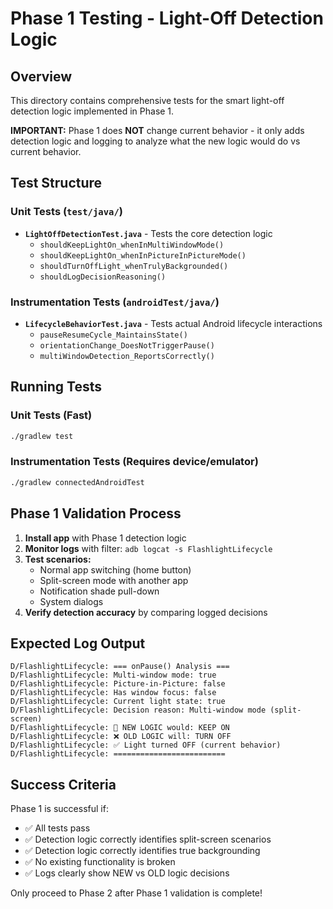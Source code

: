 # Phase 1 Testing - Light-Off Detection Logic

## Overview

This directory contains comprehensive tests for the smart light-off detection logic implemented in Phase 1.

**IMPORTANT:** Phase 1 does **NOT** change current behavior - it only adds detection logic and logging to analyze what the new logic would do vs current behavior.

## Test Structure

### Unit Tests (`test/java/`)
- **`LightOffDetectionTest.java`** - Tests the core detection logic
  - `shouldKeepLightOn_whenInMultiWindowMode()` 
  - `shouldKeepLightOn_whenInPictureInPictureMode()`
  - `shouldTurnOffLight_whenTrulyBackgrounded()`
  - `shouldLogDecisionReasoning()`

### Instrumentation Tests (`androidTest/java/`)  
- **`LifecycleBehaviorTest.java`** - Tests actual Android lifecycle interactions
  - `pauseResumeCycle_MaintainsState()`
  - `orientationChange_DoesNotTriggerPause()`
  - `multiWindowDetection_ReportsCorrectly()`

## Running Tests

### Unit Tests (Fast)
```bash
./gradlew test
```

### Instrumentation Tests (Requires device/emulator)
```bash
./gradlew connectedAndroidTest
```

## Phase 1 Validation Process

1. **Install app** with Phase 1 detection logic
2. **Monitor logs** with filter: `adb logcat -s FlashlightLifecycle`
3. **Test scenarios:**
   - Normal app switching (home button)
   - Split-screen mode with another app  
   - Notification shade pull-down
   - System dialogs
4. **Verify detection accuracy** by comparing logged decisions

## Expected Log Output

```
D/FlashlightLifecycle: === onPause() Analysis ===
D/FlashlightLifecycle: Multi-window mode: true
D/FlashlightLifecycle: Picture-in-Picture: false
D/FlashlightLifecycle: Has window focus: false  
D/FlashlightLifecycle: Current light state: true
D/FlashlightLifecycle: Decision reason: Multi-window mode (split-screen)
D/FlashlightLifecycle: 🎯 NEW LOGIC would: KEEP ON
D/FlashlightLifecycle: ❌ OLD LOGIC will: TURN OFF
D/FlashlightLifecycle: ✅ Light turned OFF (current behavior)
D/FlashlightLifecycle: =========================
```

## Success Criteria

Phase 1 is successful if:
- ✅ All tests pass
- ✅ Detection logic correctly identifies split-screen scenarios  
- ✅ Detection logic correctly identifies true backgrounding
- ✅ No existing functionality is broken
- ✅ Logs clearly show NEW vs OLD logic decisions

Only proceed to Phase 2 after Phase 1 validation is complete!
